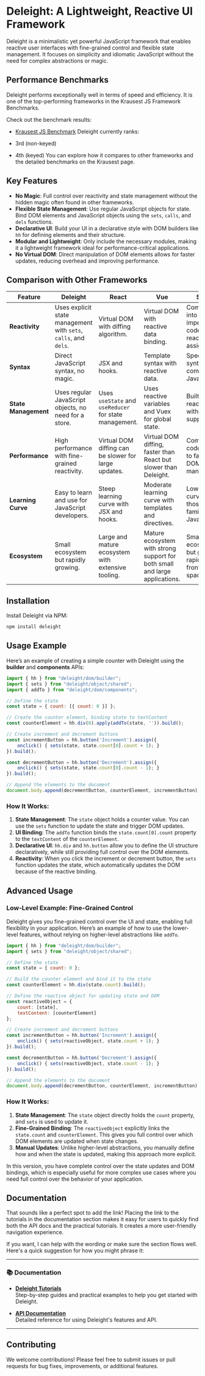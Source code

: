 # **Deleight: A Lightweight, Reactive UI Framework**

Deleight is a minimalistic yet powerful JavaScript framework that enables reactive user interfaces with fine-grained control and flexible state management. It focuses on simplicity and idiomatic JavaScript without the need for complex abstractions or magic.

## Performance Benchmarks

Deleight performs exceptionally well in terms of speed and efficiency. It is one of the top-performing frameworks in the Krausest JS Framework Benchmarks.

Check out the benchmark results:

* [Krausest JS Benchmark](https://github.com/krausest/js-framework-benchmark)
Deleight currently ranks:

* 3rd (non-keyed)
* 4th (keyed)
You can explore how it compares to other frameworks and the detailed benchmarks on the Krausest page.

## Key Features

- **No Magic**: Full control over reactivity and state management without the hidden magic often found in other frameworks.
- **Flexible State Management**: Use regular JavaScript objects for state. Bind DOM elements and JavaScript objects using the `sets`, `calls`, and `dels` functions.
- **Declarative UI**: Build your UI in a declarative style with DOM builders like `hh` for defining elements and their structure.
- **Modular and Lightweight**: Only include the necessary modules, making it a lightweight framework ideal for performance-critical applications.
- **No Virtual DOM**: Direct manipulation of DOM elements allows for faster updates, reducing overhead and improving performance.

## Comparison with Other Frameworks

| Feature | **Deleight** | **React** | **Vue** | **Svelte** |
|---------|--------------|-----------|---------|------------|
| **Reactivity** | Uses explicit state management with `sets`, `calls`, and `dels`. | Virtual DOM with diffing algorithm. | Virtual DOM with reactive data binding. | Compiled into imperative code with reactive assignments. |
| **Syntax** | Direct JavaScript syntax, no magic. | JSX and hooks. | Template syntax with reactive data. | Special syntax that compiles into JavaScript. |
| **State Management** | Uses regular JavaScript objects, no need for a store. | Uses `useState` and `useReducer` for state management. | Uses reactive variables and Vuex for global state. | Built-in reactivity with store support. |
| **Performance** | High performance with fine-grained reactivity. | Virtual DOM diffing can be slower for large updates. | Virtual DOM diffing, faster than React but slower than Deleight. | Compiled code leads to fast, direct DOM manipulation. |
| **Learning Curve** | Easy to learn and use for JavaScript developers. | Steep learning curve with JSX and hooks. | Moderate learning curve with templates and directives. | Low learning curve for those familiar with JavaScript. |
| **Ecosystem** | Small ecosystem but rapidly growing. | Large and mature ecosystem with extensive tooling. | Mature ecosystem with strong support for both small and large applications. | Smaller ecosystem, but growing rapidly in the frontend space. |

## Installation

Install Deleight via NPM:

```bash
npm install deleight
```

## Usage Example

Here’s an example of creating a simple counter with Deleight using the **builder** and **components** APIs:

```javascript
import { hh } from "deleight/dom/builder";
import { sets } from "deleight/object/shared";
import { addTo } from "deleight/dom/components";

// Define the state
const state = { count: [{ count: 0 }] };

// Create the counter element, binding state to textContent
const counterElement = hh.div(0).apply(addTo(state, '')).build();

// Create increment and decrement buttons
const incrementButton = hh.button('Increment').assign({
    onclick() { sets(state, state.count[0].count + 1); }
}).build();

const decrementButton = hh.button('Decrement').assign({
    onclick() { sets(state, state.count[0].count - 1); }
}).build();

// Append the elements to the document
document.body.append(decrementButton, counterElement, incrementButton);
```

### How It Works:

1. **State Management**: The `state` object holds a counter value. You can use the `sets` function to update the state and trigger DOM updates.
2. **UI Binding**: The `addTo` function binds the `state.count[0].count` property to the `textContent` of the `counterElement`. 
3. **Declarative UI**: `hh.div` and `hh.button` allow you to define the UI structure declaratively, while still providing full control over the DOM elements.
4. **Reactivity**: When you click the increment or decrement button, the `sets` function updates the state, which automatically updates the DOM because of the reactive binding.

## Advanced Usage

### Low-Level Example: Fine-Grained Control

Deleight gives you fine-grained control over the UI and state, enabling full flexibility in your application. Here’s an example of how to use the lower-level features, without relying on higher-level abstractions like `addTo`.

```javascript
import { hh } from "deleight/dom/builder";
import { sets } from "deleight/object/shared";

// Define the state
const state = { count: 0 };

// Build the counter element and bind it to the state
const counterElement = hh.div(state.count).build();

// Define the reactive object for updating state and DOM
const reactiveObject = {
    count: [state],
    textContent: [counterElement]
};

// Create increment and decrement buttons
const incrementButton = hh.button('Increment').assign({
    onclick() { sets(reactiveObject, state.count + 1); }
}).build();

const decrementButton = hh.button('Decrement').assign({
    onclick() { sets(reactiveObject, state.count - 1); }
}).build();

// Append the elements to the document
document.body.append(decrementButton, counterElement, incrementButton);
```

### How It Works:

1. **State Management**: The `state` object directly holds the `count` property, and `sets` is used to update it. 
2. **Fine-Grained Binding**: The `reactiveObject` explicitly links the `state.count` and `counterElement`. This gives you full control over which DOM elements are updated when state changes.
3. **Manual Updates**: Unlike higher-level abstractions, you manually define how and when the state is updated, making this approach more explicit.

In this version, you have complete control over the state updates and DOM bindings, which is especially useful for more complex use cases where you need full control over the behavior of your application.


## Documentation

That sounds like a perfect spot to add the link! Placing the link to the tutorials in the documentation section makes it easy for users to quickly find both the API docs and the practical tutorials. It creates a more user-friendly navigation experience.

If you want, I can help with the wording or make sure the section flows well. Here's a quick suggestion for how you might phrase it:

---

### 📚 Documentation

- **[Deleight Tutorials](./tutorials.md)**  
  Step-by-step guides and practical examples to help you get started with Deleight.

- **[API Documentation](https://github.com/yourusername/deleight)**  
  Detailed reference for using Deleight's features and API.

---

## Contributing

We welcome contributions! Please feel free to submit issues or pull requests for bug fixes, improvements, or additional features.
